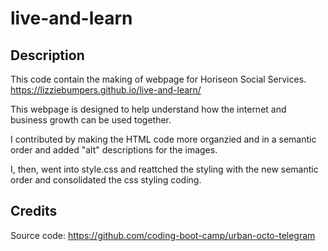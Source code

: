 # live-and-learn

## Description

This code contain the making of webpage for Horiseon Social Services. https://lizziebumpers.github.io/live-and-learn/

This webpage is designed to help understand how the internet and business growth can be used together.

I contributed by making the HTML code more organzied and in a semantic order and added "alt" descriptions for the images. 

I, then, went into style.css and reattched the styling with the new semantic order and consolidated the css styling coding.


## Credits
Source code: https://github.com/coding-boot-camp/urban-octo-telegram